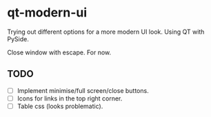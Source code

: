 # qt-modern-ui
Trying out different options for a more modern UI look. Using QT with PySide.

Close window with escape. For now.

## TODO
- [ ] Implement minimise/full screen/close buttons.
- [ ] Icons for links in the top right corner.
- [ ] Table css (looks problematic).
